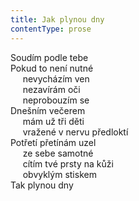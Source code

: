 ```yaml
---
title: Jak plynou dny
contentType: prose
---
```


Soudím podle tebe  
Pokud to není nutné  
     nevycházím ven  
     nezavírám oči  
     neprobouzím se  
Dnešním večerem  
     mám už tři děti  
     vražené v nervu předloktí  
Potřetí přetínám uzel  
     ze sebe samotné  
     cítím tvé prsty na kůži  
     obvyklým stiskem  
Tak plynou dny
